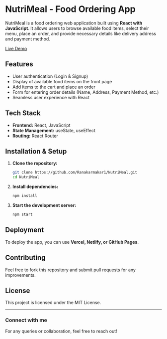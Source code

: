 # NutriMeal - Food Ordering App

NutriMeal is a food ordering web application built using **React with JavaScript**. It allows users to browse available food items, select their menu, place an order, and provide necessary details like delivery address and payment method.

[Live Demo ](https://nutrimeal1.netlify.app)

## Features
- User authentication (Login & Signup)
- Display of available food items on the front page
- Add items to the cart and place an order
- Form for entering order details (Name, Address, Payment Method, etc.)
- Seamless user experience with React

## Tech Stack
- **Frontend:** React, JavaScript
- **State Management:** useState, useEffect
- **Routing:** React Router

## Installation & Setup
1. **Clone the repository:**
   ```sh
   git clone https://github.com/Ranakarmakar1/NutriMeal.git
   cd NutriMeal
   ```
2. **Install dependencies:**
   ```sh
   npm install
   ```
3. **Start the development server:**
   ```sh
   npm start
   ```

## Deployment
To deploy the app, you can use **Vercel, Netlify, or GitHub Pages**.

## Contributing
Feel free to fork this repository and submit pull requests for any improvements.

## License
This project is licensed under the MIT License.

---
### Connect with me
For any queries or collaboration, feel free to reach out!
